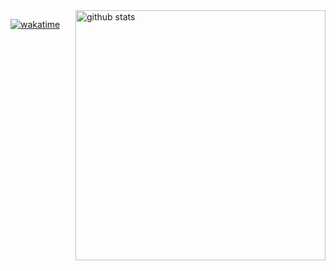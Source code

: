 <img src="https://github-readme-stats.vercel.app/api?username=wilgnerschuertz&show_icons=true&theme=midnight-purple" align="right" min-width="400px" max-width="400px" width="400px" alt="github stats">


[![wakatime](https://wakatime.com/badge/user/6ee6eb5e-5e1e-4472-8f69-a5496b25fd3c/project/c2c41622-0f92-41a1-8002-a5f4b9161f43.svg)](https://wakatime.com/badge/user/6ee6eb5e-5e1e-4472-8f69-a5496b25fd3c/project/c2c41622-0f92-41a1-8002-a5f4b9161f43)
